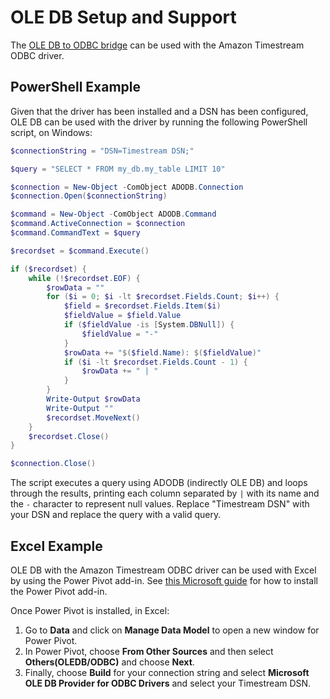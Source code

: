 # OLE DB Setup and Support

The [OLE DB to ODBC bridge](https://learn.microsoft.com/en-us/sql/ado/guide/appendixes/microsoft-ole-db-provider-for-odbc?view=sql-server-ver15) can be used with the Amazon Timestream ODBC driver.

## PowerShell Example

Given that the driver has been installed and a DSN has been configured, OLE DB can be used with the driver by running the following PowerShell script, on Windows:

```powershell
$connectionString = "DSN=Timestream DSN;"

$query = "SELECT * FROM my_db.my_table LIMIT 10"

$connection = New-Object -ComObject ADODB.Connection
$connection.Open($connectionString)

$command = New-Object -ComObject ADODB.Command
$command.ActiveConnection = $connection
$command.CommandText = $query

$recordset = $command.Execute()

if ($recordset) {
	while (!$recordset.EOF) {
		$rowData = ""
		for ($i = 0; $i -lt $recordset.Fields.Count; $i++) {
			$field = $recordset.Fields.Item($i)
			$fieldValue = $field.Value
			if ($fieldValue -is [System.DBNull]) {
				$fieldValue = "-"
			}
			$rowData += "$($field.Name): $($fieldValue)"
			if ($i -lt $recordset.Fields.Count - 1) {
				$rowData += " | "
			}
		}
		Write-Output $rowData
		Write-Output ""
    	$recordset.MoveNext()
	}
	$recordset.Close()
}

$connection.Close()
```

The script executes a query using ADODB (indirectly OLE DB) and loops through the results, printing each column separated by `|` with its name and the `-` character to represent null values. Replace "Timestream DSN" with your DSN and replace the query with a valid query.

## Excel Example

OLE DB with the Amazon Timestream ODBC driver can be used with Excel by using the Power Pivot add-in. See [this Microsoft guide](https://support.microsoft.com/en-us/office/start-the-power-pivot-add-in-for-excel-a891a66d-36e3-43fc-81e8-fc4798f39ea8) for how to install the Power Pivot add-in.

Once Power Pivot is installed, in Excel:
1. Go to **Data** and click on **Manage Data Model** to open a new window for Power Pivot.
2. In Power Pivot, choose **From Other Sources** and then select **Others(OLEDB/ODBC)** and choose **Next**.
3. Finally, choose **Build** for your connection string and select **Microsoft OLE DB Provider for ODBC Drivers** and select your Timestream DSN.
